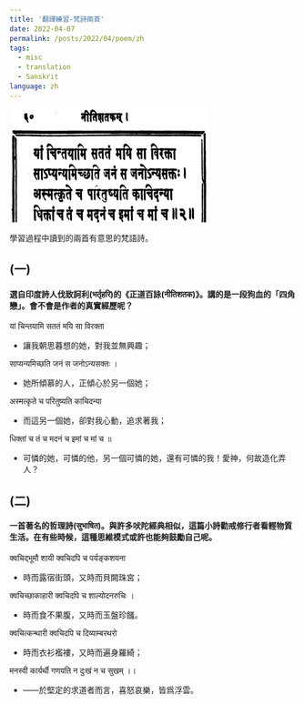 ```yaml
---
title: '翻譯練習-梵詩兩首'
date: 2022-04-07
permalink: /posts/2022/04/poem/zh
tags:
  - misc
  - translation
  - Sanskrit
language: zh
---
```


![Nitishatakam](/images/posts/sanskrit-nitishatakam-resize.png)

學習過程中讀到的兩首有意思的梵語詩。

## (一)

#### 選自印度詩人伐致訶利(भर्तृहरि)的《正道百詠(नीतिशतक)》。講的是一段狗血的「四角戀」。會不會是作者的真實經歷呢？


यां चिन्तयामि सततं मयि सा विरक्ता

- 讓我朝思暮想的她，對我並無興趣；

साप्यन्यमिच्छति जनं स जनोऽन्यसक्तः ।

- 她所傾慕的人，正傾心於另一個她；

अस्मत्कृते च परितुष्यति काचिदन्या

- 而這另一個她，卻對我心動，追求著我；

धिक्तां च तं च मदनं च इमां च मां च ॥

- 可憐的她，可憐的他，另一個可憐的她，還有可憐的我！愛神，何故造化弄人？



## (二)

#### 一首著名的哲理詩(सुभाषित)。與許多吠陀經典相似，這篇小詩勸戒修行者看輕物質生活。在有些時候，這種思維模式或許也能夠鼓勵自己呢。



क्वचिद्भूमौ शायी क्वचिदपि च पर्यङ्कशयना

- 時而露宿街頭，又時而貝闕珠宮；

क्वचिच्छाकाहारी क्वचिदपि च शाल्योदनरुचिः ।

- 時而食不果腹，又時而玉盤珍饈。

क्वचित्कन्थारी क्वचिदपि च दिव्याम्बरथरो

- 時而衣衫襤褸，又時而遍身羅綺；

मनस्वी कार्यर्थी गणयति न दुःखं न च सुखम् ।।

- ——於堅定的求道者而言，喜怒哀樂，皆爲浮雲。